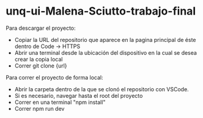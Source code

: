 # unq-ui-Malena-Sciutto-trabajo-final

Para descargar el proyecto:
  * Copiar la URL del repositorio que aparece en la pagina principal de éste dentro de Code -> HTTPS
  * Abrir una terminal desde la ubicación del dispositivo en la cual se desea crear la copia local
  * Correr git clone {url}

Para correr el proyecto de forma local:
  * Abrir la carpeta dentro de la que se clonó el repositorio con VSCode.
  * Si es necesario, navegar hasta el root del proyecto
  * Correr en una terminal "npm install"
  * Correr npm run dev
